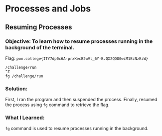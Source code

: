 # Processes and Jobs
## Resuming Processes

### Objective: To learn how to resume processes running in the background of the terminal.

Flag: `pwn.college{ITY7dp0c6A-prxKecB2wVl_6Y-B.QX2QDO0wiM1EzNzEzW}`

```
/challenge/run
^Z
fg /challenge/run
```

### Solution:

First, I ran the program and then suspended the process. Finally, resumed the process using `fg` command to retrieve the flag.

### What I Learned: 

`fg` command is used to resume processes running in the background.


